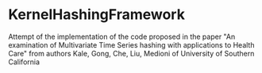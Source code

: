 # KernelHashingFramework
Attempt of the implementation of the code proposed in the paper "An examination of Multivariate Time Series hashing with applications to Health Care" from authors Kale, Gong, Che, Liu, Medioni of University of Southern California
